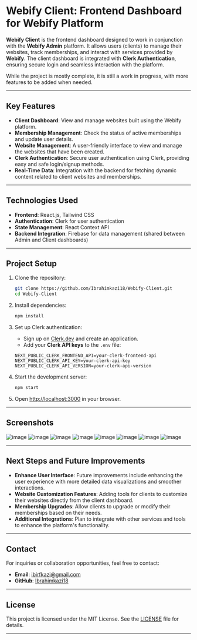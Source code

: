 # **Webify Client: Frontend Dashboard for Webify Platform**

**Webify Client** is the frontend dashboard designed to work in conjunction with the **Webify Admin** platform. It allows users (clients) to manage their websites, track memberships, and interact with services provided by **Webify**. The client dashboard is integrated with **Clerk Authentication**, ensuring secure login and seamless interaction with the platform.  

While the project is mostly complete, it is still a work in progress, with more features to be added when needed.

---

## **Key Features**  

- **Client Dashboard**: View and manage websites built using the Webify platform.  
- **Membership Management**: Check the status of active memberships and update user details.  
- **Website Management**: A user-friendly interface to view and manage the websites that have been created.  
- **Clerk Authentication**: Secure user authentication using Clerk, providing easy and safe login/signup methods.  
- **Real-Time Data**: Integration with the backend for fetching dynamic content related to client websites and memberships.

---

## **Technologies Used**  

- **Frontend**: React.js, Tailwind CSS  
- **Authentication**: Clerk for user authentication  
- **State Management**: React Context API  
- **Backend Integration**: Firebase for data management (shared between Admin and Client dashboards)  

---

## **Project Setup**  

1. Clone the repository:
   ```bash
   git clone https://github.com/Ibrahimkazi18/Webify-Client.git
   cd Webify-Client
   ```

2. Install dependencies:
   ```bash
   npm install
   ```

3. Set up Clerk authentication:
   - Sign up on [Clerk.dev](https://clerk.dev) and create an application.
   - Add your **Clerk API keys** to the `.env` file:
   ```env
   NEXT_PUBLIC_CLERK_FRONTEND_API=your-clerk-frontend-api
   NEXT_PUBLIC_CLERK_API_KEY=your-clerk-api-key
   NEXT_PUBLIC_CLERK_API_VERSION=your-clerk-api-version
   ```

4. Start the development server:
   ```bash
   npm start
   ```

5. Open [http://localhost:3000](http://localhost:3000) in your browser.

---

## **Screenshots**

![image](https://github.com/user-attachments/assets/b23b3ded-f64f-4b55-95fa-86b490101b7f)
![image](https://github.com/user-attachments/assets/a692c055-ad97-48ba-bdc8-ce4bd7fa1b50)
![image](https://github.com/user-attachments/assets/3cabe65c-aec0-4e91-aec0-c97d88e4bd94)
![image](https://github.com/user-attachments/assets/bc5f5ecd-49b6-43d6-9682-930e10e556fe)
![image](https://github.com/user-attachments/assets/3365d227-4e79-432b-895e-6b67f6873b23)
![image](https://github.com/user-attachments/assets/72d0c6dd-94b2-4d56-b63e-8bbfb08c483f)
![image](https://github.com/user-attachments/assets/34049c48-9909-4c97-9ef1-e63a222b3a0b)
![image](https://github.com/user-attachments/assets/eccb04cf-f450-4e2d-a125-993208a8f3eb)


---

## **Next Steps and Future Improvements**  

- **Enhance User Interface**: Future improvements include enhancing the user experience with more detailed data visualizations and smoother interactions.  
- **Website Customization Features**: Adding tools for clients to customize their websites directly from the client dashboard.  
- **Membership Upgrades**: Allow clients to upgrade or modify their memberships based on their needs.  
- **Additional Integrations**: Plan to integrate with other services and tools to enhance the platform's functionality.

---

## **Contact**  

For inquiries or collaboration opportunities, feel free to contact:  
- **Email**: ibirfkazi@gmail.com  
- **GitHub**: [Ibrahimkazi18](https://github.com/Ibrahimkazi18)  

---

## **License**  

This project is licensed under the MIT License. See the [LICENSE](./LICENSE) file for details.

---
